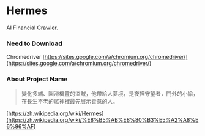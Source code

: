 # Hermes
AI Financial Crawler.

### Need to Download

Chromedriver [https://sites.google.com/a/chromium.org/chromedriver/](https://sites.google.com/a/chromium.org/chromedriver/)

### About Project Name

>變化多端、圓滑機靈的盜賊，他帶給人夢境，是夜裡守望者，門外的小偷，在長生不老的眾神裡最先展示善意的人。

[https://zh.wikipedia.org/wiki/Hermes](https://zh.wikipedia.org/wiki/%E8%B5%AB%E8%80%B3%E5%A2%A8%E6%96%AF)